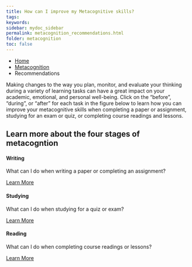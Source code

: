 ```yaml
---
title: How can I improve my Metacognitive skills?
tags: 
keywords: 
sidebar: mydoc_sidebar
permalink: metacognition_recommendations.html
folder: metacognition
toc: false
---
```


<style>
.question {
	font-size:135%; 
	color:#660066; 
	font-style: italic;
}
</style>

<ul class="breadcrumb">
    <li><a href="index.html">Home</a></li>
    <li><a href="metacognition_overview.html">Metacognition</a></li>
    <li class="active">Recommendations</li>
</ul>

Making changes to the way you plan, monitor, and evaluate your thinking during a variety of learning tasks can have a great impact on your academic, emotional, and personal well-being. Click on the “before”, “during”, or “after” for each task in the figure below to learn how you can improve your metacognitive skills when completing a paper or assignment, studying for an exam or quiz, or completing course readings and lessons. 


<div class="row">
         <div class="col-lg-12">
             <h2 class="page-header">Learn more about the four stages of metacogntion</h2>
         </div>
         <div class="col-md-4 col-sm-6">
             <div class="panel panel-default text-center">
                 <div class="panel-heading">
                     <span class="fa-stack fa-5x">
                           <i class="fa fa-circle fa-stack-2x text-primary"></i>
                           <i class="fa fa-pencil-square-o fa-stack-1x fa-inverse"></i>
                     </span>
                 </div>
                 <div class="panel-body">
                     <h4>Writing</h4>
                     <p>What can I do when writing a paper or completing an assignment?</p>
                     <a href="metacognition_recommendations_writing.html" class="btn btn-primary">Learn More</a>
                 </div>
             </div>
         </div>
         <div class="col-md-4 col-sm-6">
             <div class="panel panel-default text-center">
                 <div class="panel-heading">
                     <span class="fa-stack fa-5x">
                           <i class="fa fa-circle fa-stack-2x text-primary"></i>
                           <i class="fa fa-graduation-cap fa-stack-1x fa-inverse"></i>
                     </span>
                 </div>
                 <div class="panel-body">
                     <h4>Studying</h4>
                     <p>What can I do when studying for a quiz or exam?</p>
                     <a href="metacognition_recommendations_studying.html" class="btn btn-primary">Learn More</a>
                 </div>
             </div>
         </div>
         <div class="col-md-4 col-sm-6">
             <div class="panel panel-default text-center">
                 <div class="panel-heading">
                     <span class="fa-stack fa-5x">
                           <i class="fa fa-circle fa-stack-2x text-primary"></i>
                           <i class="fa fa-book fa-stack-1x fa-inverse"></i>
                     </span>
                 </div>
                 <div class="panel-body">
                     <h4>Reading</h4>
                     <p>What can I do when completing course readings or lessons?</p>
                     <a href="metacognition_recommendations_reading.html" class="btn btn-primary">Learn More</a>
                 </div>
             </div>
         </div>
</div>
